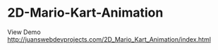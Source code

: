 # 2D-Mario-Kart-Animation

View Demo http://juanswebdevprojects.com/2D_Mario_Kart_Animation/index.html
